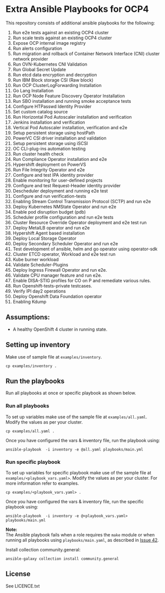 # Extra Ansible Playbooks for OCP4

This repository consists of additional ansible playbooks for the following:

1. Run e2e tests against an existing OCP4 cluster
1. Run scale tests against an existing OCP4 cluster
1. Expose OCP internal image registry
1. Run alerts configuration
1. Run migration and rollback of Container Network Interface (CNI) cluster network provider
1. Run OVN-Kubernetes CNI Validation 
1. Run Global Secret Update
1. Run etcd data encryption and decryption
1. Run IBM Block storage CSI (Raw block)
1. Run OCP ClusterLogForwarding Installation
1. Go Lang Installation
1. Run OCP Node Feature Discovery Operator Installation
1. Run SBO installation and running smoke acceptance tests
1. Configure HTPasswd Identity Provider
1. Set custom catalog source
1. Run Horizontal Pod Autoscaler installation and verification
1. Jenkins installation and verification
1. Vertical Pod Autoscaler installation, verification and e2e
1. Setup persistent storage using hostPath
1. PowerVC CSI driver installation and validation
1. Setup persistent storage using iSCSI
1. OC CLI-plug-ins automation testing
1. Run cluster health check
1. Run Compliance Operator installation and e2e 
1. Hypershift deployment on PowerVS
1. Run File Integrity Operator and e2e
1. Configure and test IPA identity provider
1. Enable monitoring for user-defined projects
1. Configure and test Request-Header identity provider
1. Descheduler deployment and running e2e test
1. Configure and run verification-tests
1. Enabling Stream Control Transmission Protocol (SCTP) and run e2e
1. Deploy Kubernetes NMState Operator and run e2e
1. Enable pod disruption budget (pdb)
1. Scheduler profile configuration and run e2e tests
1. Cluster Resource Override Operator deployment and e2e test run
1. Deploy MetalLB operator and run e2e
1. Hypershift Agent based installation
1. Deploy Local Storage Operator
1. Deploy Secondary Scheduler Operator and run e2e
1. Test development of ansible, helm and go operator using operator-sdk
1. Cluster ETCD operator, Workload and e2e test run
1. Kube burner workload
1. Validate Scheduler-Plugins
1. Deploy Ingress Firewall Operator and run e2e.
1. Validate CPU manager feature and run e2e.
1. Enable DISA-STIG profiles for CO on P and remediate various rules.
1. Run Openshift-tests-private testcases.
1. Verify IPI day2 operations
1. Deploy Openshift Data Foundation operator
1. Enabling Kdump

## Assumptions:

 - A healthy OpenShift 4 cluster in running state.

## Setting up inventory

Make use of sample file at `examples/inventory`.

```
cp examples/inventory .
```

## Run the playbooks

Run all playbooks at once or specific playbook as shown below.

### Run all playbooks

To set up variables make use of the sample file at `examples/all.yaml`. Modify the values as per your cluster.

```
cp examples/all.yaml .
```

Once you have configured the vars & inventory file, run the playbook using:

```
ansible-playbook  -i inventory -e @all.yaml playbooks/main.yml
```

### Run specific playbook

To set up variables for specific playbook make use of the sample file at `examples/<playbook_vars.yaml>`. Modify the values as per your cluster. For more information refer to examples.

```
cp examples/<playbook_vars.yaml> .
```

Once you have configured the vars & inventory file, run the specific playbook using:

```
ansible-playbook  -i inventory -e @<playbook_vars.yaml> playbooks/main.yml
```

**Note:**  
The Ansible playbook fails when a role requires the `make` module or when running all playbooks using `playbooks/main.yaml`, as described in [Issue 42](https://github.com/ocp-power-automation/ocp4-playbooks-extras/issues/42). 

Install collection community.general:
```
ansible-galaxy collection install community.general
```

License
-------

See LICENCE.txt


